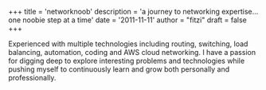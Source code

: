 +++
title = 'networknoob'
description = 'a journey to networking expertise…one noobie step at a time'
date = '2011-11-11'
author = "fitzi"
draft = false
+++

Experienced with multiple technologies including routing, switching, load balancing,
automation, coding and AWS cloud networking.  I have a passion for digging deep to explore interesting problems and
technologies while pushing myself to continuously learn and grow both personally and professionally.
